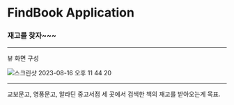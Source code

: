 # FindBook Application
### 재고를 찾자~~~
---
뷰 화면 구성

![스크린샷 2023-08-16 오후 11 44 20](https://github.com/chopmozzi/FindBook/assets/44396392/4767c065-7060-4f08-86af-c4612ae2fd9d)

---
교보문고, 영풍문고, 알라딘 중고서점 세 곳에서 검색한 책의 재고를 받아오는게 목표.


